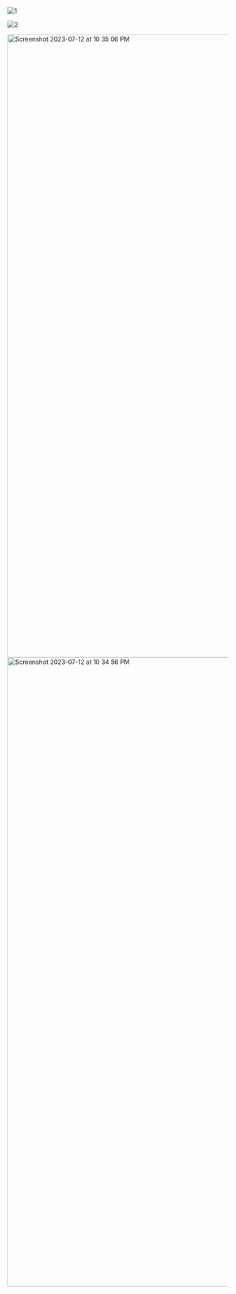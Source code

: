 ![1](https://github.com/openSourcebd99/laravel-simple-blog/assets/125869281/38e9cd88-b158-4927-80ed-d008cbecdd1d)

![2](https://github.com/openSourcebd99/laravel-simple-blog/assets/125869281/fc470bf6-a073-4fa1-8753-1530e09d5d3b)

<img width="1414" alt="Screenshot 2023-07-12 at 10 35 06 PM" src="https://github.com/openSourcebd99/laravel-simple-blog/assets/125869281/7380eae6-968d-4bd4-837c-c491f212e85a">

<img width="1429" alt="Screenshot 2023-07-12 at 10 34 56 PM" src="https://github.com/openSourcebd99/laravel-simple-blog/assets/125869281/6c84a0ad-f286-47fb-a459-bb8dab381eb8">
